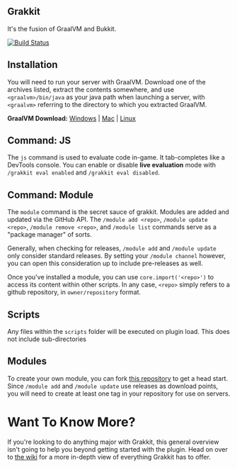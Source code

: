 ## Grakkit

It's the fusion of GraalVM and Bukkit.

[![Build Status](https://travis-ci.org/grakkit/grakkit.svg?branch=master)](https://travis-ci.org/grakkit/grakkit)

## Installation

You will need to run your server with GraalVM. Download one of the archives listed, extract the contents somewhere, and use `<graalvm>/bin/java` as your java path when launching a server, with `<graalvm>` referring to the directory to which you extracted GraalVM.

**GraalVM Download:** [Windows](https://github.com/graalvm/graalvm-ce-builds/releases/download/vm-20.0.0/graalvm-ce-java11-windows-amd64-20.0.0.zip) | [Mac](https://github.com/graalvm/graalvm-ce-builds/releases/download/vm-20.0.0/graalvm-ce-java11-darwin-amd64-20.0.0.tar.gz) | [Linux](https://github.com/graalvm/graalvm-ce-builds/releases/download/vm-20.0.0/graalvm-ce-java11-linux-amd64-20.0.0.tar.gz)

## Command: JS

The `js` command is used to evaluate code in-game. It tab-completes like a DevTools console. You can enable or disable **live evaluation** mode with `/grakkit eval enabled` and `/grakkit eval disabled`.

## Command: Module

The `module` command is the secret sauce of grakkit. Modules are added and updated via the GitHub API. The `/module add <repo>`, `/module update <repo>`, `/module remove <repo>`, and `/module list` commands serve as a "package manager" of sorts.

Generally, when checking for releases, `/module add` and `/module update` only consider standard releases. By setting your `/module channel` however, you can open this consideration up to include pre-releases as well.

Once you've installed a module, you can use `core.import('<repo>')` to access its content within other scripts. In any case, `<repo>` simply refers to a github repository, in `owner/repository` format.

## Scripts

Any files within the `scripts` folder will be executed on plugin load. This does not include sub-directories

## Modules

To create your own module, you can fork [this repository](https://github.com/grakkit/example) to get a head start. Since `/module add` and `/module update` use releases as download points, you will need to create at least one tag in your repository for use on servers.

# Want To Know More?
If you're looking to do anything major with Grakkit, this general overview isn't going to help you beyond getting started with the plugin. Head on over to [the wiki](https://github.com/grakkit/grakkit/wiki) for a more in-depth view of everything Grakkit has to offer.
